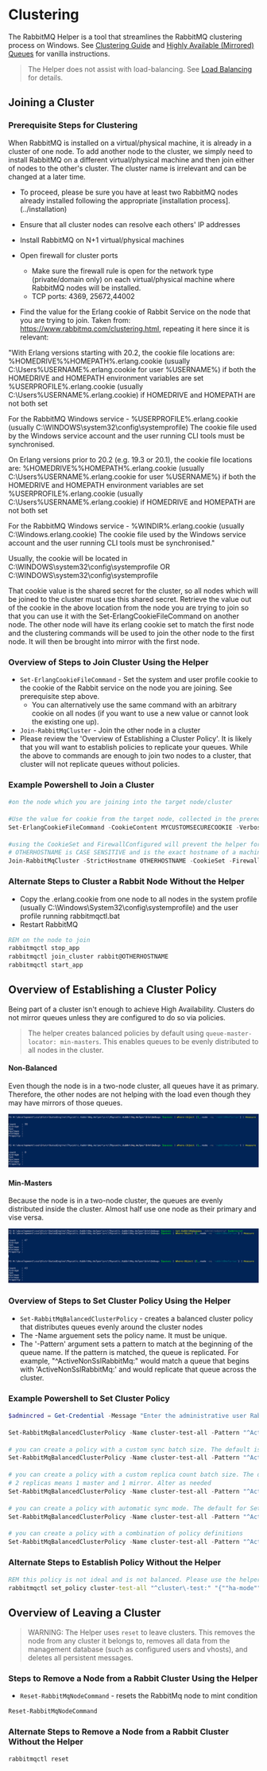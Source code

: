 [title]: # (Clustering)
[tags]: # (rabbitmq,cluster)
[priority]: # (500)

# Clustering

The RabbitMQ Helper is a tool that streamlines the RabbitMQ clustering process on Windows. See [Clustering Guide](https://www.rabbitmq.com/clustering.html) and [Highly Available (Mirrored) Queues](https://www.rabbitmq.com/ha.html) for vanilla instructions. 

> The Helper does not assist with load-balancing. See [Load Balancing](../loadbalancing.md) for details.

## Joining a Cluster

### Prerequisite Steps for Clustering
When RabbitMQ is installed on a virtual/physical machine, it is already in a cluster of one node. To add another node to the cluster, we simply need to install RabbitMQ on a different virtual/physical machine and then join either of nodes to the other's cluster. The cluster name is irrelevant and can be changed at a later time.

* To proceed, please be sure you have at least two RabbitMQ nodes already installed following the appropriate [installation process].(../installation)

* Ensure that all cluster nodes can resolve each others' IP addresses
* Install RabbitMQ on N+1 virtual/physical machines
* Open firewall for cluster ports 
    * Make sure the firewall rule is open for the network type (private/domain only) on each virtual/physical machine where RabbitMQ nodes will be installed.
    * TCP ports: 4369, 25672,44002
* Find the value for the Erlang cookie of Rabbit Service on the node that you are trying to join. Taken from: https://www.rabbitmq.com/clustering.html, repeating it here since it is relevant:

"With Erlang versions starting with 20.2, the cookie file locations are:
%HOMEDRIVE%%HOMEPATH%\.erlang.cookie (usually C:\Users\%USERNAME%\.erlang.cookie for user %USERNAME%) if both the HOMEDRIVE and HOMEPATH environment variables are set
%USERPROFILE%\.erlang.cookie (usually C:\Users\%USERNAME%\.erlang.cookie) if HOMEDRIVE and HOMEPATH are not both set

For the RabbitMQ Windows service - %USERPROFILE%\.erlang.cookie (usually C:\WINDOWS\system32\config\systemprofile)
The cookie file used by the Windows service account and the user running CLI tools must be synchronised.


On Erlang versions prior to 20.2 (e.g. 19.3 or 20.1), the cookie file locations are:
%HOMEDRIVE%%HOMEPATH%\.erlang.cookie (usually C:\Users\%USERNAME%\.erlang.cookie for user %USERNAME%) if both the HOMEDRIVE and HOMEPATH environment variables are set
%USERPROFILE%\.erlang.cookie (usually C:\Users\%USERNAME%\.erlang.cookie) if HOMEDRIVE and HOMEPATH are not both set

For the RabbitMQ Windows service - %WINDIR%\.erlang.cookie (usually C:\Windows\.erlang.cookie)
The cookie file used by the Windows service account and the user running CLI tools must be synchronised." 

Usually, the cookie will be located in C:\WINDOWS\system32\config\systemprofile OR C:\WINDOWS\system32\config\systemprofile

That cookie value is the shared secret for the cluster, so all nodes which will be joined to the cluster must use this shared secret. Retrieve the value out of the cookie in the above location from the node you are trying to join so that you can use it with the Set-ErlangCookieFileCommand on another node. The other node will have its erlang cookie set to match the first node and the clustering commands will be used to join the other node to the first node. It will then be brought into mirror with the first node.

### Overview of Steps to Join Cluster Using the Helper
* ```Set-ErlangCookieFileCommand``` - Set the system and user profile cookie to the cookie of the Rabbit service on the node you are joining. See prerequisite step above.
    * You can alternatively use the same command with an arbitrary cookie on all nodes (if you want to use a new value or cannot look the existing one up).
* ```Join-RabbitMqCluster``` - Join the other node in a cluster
* Please review the 'Overview of Establishing a Cluster Policy'. It is likely that you will want to establish policies to replicate your queues. While the above to commands are enough to join two nodes to a cluster, that cluster will not replicate queues without policies.

### Example Powershell to Join a Cluster
```powershell
#on the node which you are joining into the target node/cluster

#Use the value for cookie from the target node, collected in the prerequisite steps.
Set-ErlangCookieFileCommand -CookieContent MYCUSTOMSECURECOOKIE -Verbose

#using the CookieSet and FirewallConfigured will prevent the helper for prompting. Only use if you have actually already set the cluster cookie and you have configured your firewall
# OTHERHOSTNAME is CASE SENSITIVE and is the exact hostname of a machine that you are trying to join this machine into a cluster with.
Join-RabbitMqCluster -StrictHostname OTHERHOSTNAME -CookieSet -FirewallConfigured -Verbose
```

### Alternate Steps to Cluster a Rabbit Node Without the Helper
* Copy the .erlang.cookie from one node to all nodes in the system profile (usually C:\Windows\System32\config\systemprofile\) and the user profile running rabbitmqctl.bat
* Restart RabbitMQ
```cmd
REM on the node to join
rabbitmqctl stop_app 
rabbitmqctl join_cluster rabbit@OTHERHOSTNAME
rabbitmqctl start_app
```

## Overview of Establishing a Cluster Policy

Being part of a cluster isn't enough to achieve High Availability. Clusters do not mirror queues unless they are configured to do so via policies.

> The helper creates balanced policies by default using ```queue-master-locator: min-masters```. This enables queues to be evenly distributed to all nodes in the cluster.

#### Non-Balanced

Even though the node is in a two-node cluster, all queues have it as primary. Therefore, the other nodes are not helping with the load even though they may have mirrors of those queues.

![Non-balanced](images/non-balanced-cluster.PNG "Non-balanced")

#### Min-Masters

Because the node is in a two-node cluster, the queues are evenly distributed inside the cluster. Almost half use one node as their primary and vise versa.

![Min-masters](images/minmasters-balanced-cluster.PNG "Min-masters")

### Overview of Steps to Set Cluster Policy Using the Helper

* ```Set-RabbitMqBalancedClusterPolicy``` - creates a balanced cluster policy that distributes queues evenly around the cluster nodes
* The -Name arguement sets the policy name. It must be unique.
* The '-Pattern' argument sets a pattern to match at the beginning of the queue name. If the pattern is matched, the queue is replicated. For example, "^ActiveNonSslRabbitMq:" would match a queue that begins with 'ActiveNonSslRabbitMq:' and would replicate that queue across the cluster.

### Example Powershell to Set Cluster Policy
```powershell
$admincred = Get-Credential -Message "Enter the administrative user RabbitMq user username and password";

Set-RabbitMqBalancedClusterPolicy -Name cluster-test-all -Pattern "^ActiveNonSslRabbitMq:" -AdminCredential $admincred

# you can create a policy with a custom sync batch size. The default is 400 for Set-RabbitMqBalancedClusterPolicy because Thycotic products have a worst case scenario size for messages to be at 256KB. When a sync message is generated 256*400 = 100MB. Larger sync message can cause fragementation if there is latency or network connection drops between cluster node. Alter as needed
Set-RabbitMqBalancedClusterPolicy -Name cluster-test-all -Pattern "^ActiveNonSslRabbitMq:" -AdminCredential $admincred -SyncBatchSize 100

# you can create a policy with a custom replica count batch size. The default is 2 for Set-RabbitMqBalancedClusterPolicy because anything higher puts strain on the cluster. 
# 2 replicas means 1 master and 1 mirror. Alter as needed
Set-RabbitMqBalancedClusterPolicy -Name cluster-test-all -Pattern "^ActiveNonSslRabbitMq:" -AdminCredential $admincred -QueueReplicaCount 3

# you can create a policy with automatic sync mode. The default for Set-RabbitMqBalancedClusterPolicy is manual to avoid forcing a queue to automatically synchronize when a new mirror joins.
Set-RabbitMqBalancedClusterPolicy -Name cluster-test-all -Pattern "^ActiveNonSslRabbitMq:" -AdminCredential $admincred -AutomaticSyncMode

# you can create a policy with a combination of policy definitions
Set-RabbitMqBalancedClusterPolicy -Name cluster-test-all -Pattern "^ActiveNonSslRabbitMq:" -AdminCredential $admincred -SyncBatchSize 100 -QueueReplicaCount 3 -AutomaticSyncMode

```

### Alternate Steps to Establish Policy Without the Helper
```cmd
REM this policy is not ideal and is not balanced. Please use the helper if possible
rabbitmqctl set_policy cluster-test-all "^cluster\-test:" "{""ha-mode"":""all""}"
```


## Overview of Leaving a Cluster

> WARNING: The Helper uses ```reset``` to leave clusters. This removes the node from any cluster it belongs to, removes all data from the management database (such as configured users and vhosts), and deletes all persistent messages.

### Steps to Remove a Node from a Rabbit Cluster Using the Helper

* ```Reset-RabbitMqNodeCommand``` - resets the RabbitMq node to mint condition

```powershell
Reset-RabbitMqNodeCommand
```

### Alternate Steps to Remove a Node from a Rabbit Cluster Without the Helper
```cmd
rabbitmqctl reset
```

